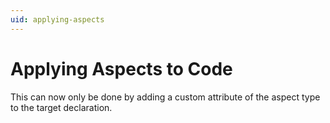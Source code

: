 ```yaml
---
uid: applying-aspects
---
```


# Applying Aspects to Code

This can now only be done by adding a custom attribute of the aspect type to the target declaration.